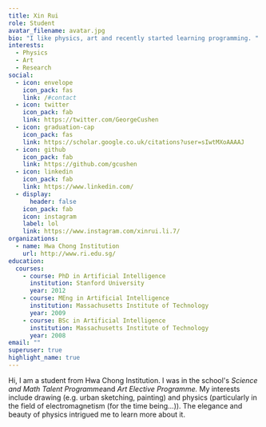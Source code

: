 ```yaml
---
title: Xin Rui
role: Student
avatar_filename: avatar.jpg
bio: "I like physics, art and recently started learning programming. "
interests:
  - Physics
  - Art
  - Research
social:
  - icon: envelope
    icon_pack: fas
    link: /#contact
  - icon: twitter
    icon_pack: fab
    link: https://twitter.com/GeorgeCushen
  - icon: graduation-cap
    icon_pack: fas
    link: https://scholar.google.co.uk/citations?user=sIwtMXoAAAAJ
  - icon: github
    icon_pack: fab
    link: https://github.com/gcushen
  - icon: linkedin
    icon_pack: fab
    link: https://www.linkedin.com/
  - display:
      header: false
    icon_pack: fab
    icon: instagram
    label: lol
    link: https://www.instagram.com/xinrui.li.7/
organizations:
  - name: Hwa Chong Institution
    url: http://www.ri.edu.sg/
education:
  courses:
    - course: PhD in Artificial Intelligence
      institution: Stanford University
      year: 2012
    - course: MEng in Artificial Intelligence
      institution: Massachusetts Institute of Technology
      year: 2009
    - course: BSc in Artificial Intelligence
      institution: Massachusetts Institute of Technology
      year: 2008
email: ""
superuser: true
highlight_name: true
---
```

Hi, I am a student from Hwa Chong Institution. I was in the school's *Science and Math Talent Programme*and *Art Elective Programme.* My interests include drawing (e.g. urban sketching, painting) and physics (particularly in the field of electromagnetism (for the time being...)). The elegance and beauty of physics intrigued me to learn more about it.